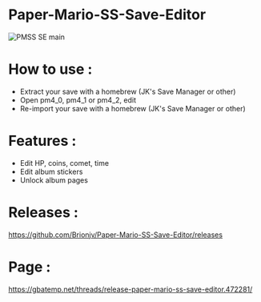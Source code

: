 # Paper-Mario-SS-Save-Editor

![PMSS SE main](https://i58.servimg.com/u/f58/19/11/94/79/pmss_s10.png)

# How to use : 
- Extract your save with a homebrew (JK's Save Manager or other)
- Open pm4_0, pm4_1 or pm4_2, edit
- Re-import your save with a homebrew (JK's Save Manager or other)

# Features :
- Edit HP, coins, comet, time
- Edit album stickers
- Unlock album pages 

# Releases :
https://github.com/Brionjv/Paper-Mario-SS-Save-Editor/releases

# Page :
https://gbatemp.net/threads/release-paper-mario-ss-save-editor.472281/

